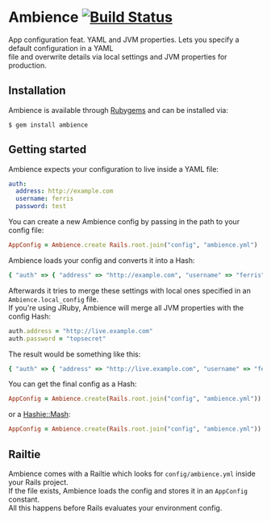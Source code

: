 Ambience [![Build Status](http://travis-ci.org/rubiii/ambience.png)](http://travis-ci.org/rubiii/ambience)
========

App configuration feat. YAML and JVM properties. Lets you specify a default configuration in a YAML  
file and overwrite details via local settings and JVM properties for production.


Installation
------------

Ambience is available through [Rubygems](http://rubygems.org/gems/ambience) and can be installed via:

```
$ gem install ambience
```


Getting started
---------------

Ambience expects your configuration to live inside a YAML file:

``` yml
auth:
  address: http://example.com
  username: ferris
  password: test
```

You can create a new Ambience config by passing in the path to your config file:

``` ruby
AppConfig = Ambience.create Rails.root.join("config", "ambience.yml")
```

Ambience loads your config and converts it into a Hash:

``` ruby
{ "auth" => { "address" => "http://example.com", "username" => "ferris", "password" => "test" } }
```

Afterwards it tries to merge these settings with local ones specified in an `Ambience.local_config` file.  
If you're using JRuby, Ambience will merge all JVM properties with the config Hash:

``` ruby
auth.address = "http://live.example.com"
auth.password = "topsecret"
```

The result would be something like this:

``` ruby
{ "auth" => { "address" => "http://live.example.com", "username" => "ferris", "password" => "topsecret" } }
```

You can get the final config as a Hash:

``` ruby
AppConfig = Ambience.create(Rails.root.join("config", "ambience.yml")).to_hash
```

or a [Hashie::Mash](http://github.com/intridea/hashie):

``` ruby
AppConfig = Ambience.create(Rails.root.join("config", "ambience.yml")).to_mash
```


Railtie
-------

Ambience comes with a Railtie which looks for `config/ambience.yml` inside your Rails project.  
If the file exists, Ambience loads the config and stores it in an `AppConfig` constant.  
All this happens before Rails evaluates your environment config.
